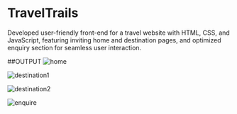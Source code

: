 # TravelTrails

Developed user-friendly front-end for a travel website with HTML, CSS, 
and JavaScript, featuring inviting home and destination pages, and 
optimized enquiry section for seamless user interaction.

##OUTPUT
![home](https://github.com/user-attachments/assets/3838e2a4-b289-4b98-8297-5cade2e891ae)

![destination1](https://github.com/user-attachments/assets/31ef4cad-0975-45f6-8865-07b6db1f4838)

![destination2](https://github.com/user-attachments/assets/05eb5aae-25f2-4b9b-8c15-39d8ba9344dd)

![enquire](https://github.com/user-attachments/assets/155a3b21-b843-4146-99a2-b7605fde7207)
